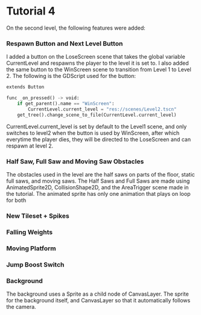# Tutorial 4
On the second level, the following features were added:
<h3>Respawn Button and Next Level Button</h3>
I added a button on the LoseScreen scene that takes the global variable CurrentLevel and respawns the player to the level it is set to. I also added the same button to the WinScreen scene to transition from Level 1 to Level 2. The following is the GDScript used for the button:

```py
extends Button

func _on_pressed() -> void:
	if get_parent().name == "WinScreen":
		CurrentLevel.current_level = "res://scenes/Level2.tscn"
	get_tree().change_scene_to_file(CurrentLevel.current_level)
```
CurrentLevel.current_level is set by default to the Level1 scene, and only switches to level2 when the button is used by WinScreen, after which everytime the player dies, they will be directed to the LoseScreen and can respawn at level 2.<br>
<h3>Half Saw, Full Saw and Moving Saw Obstacles</h3>
The obstacles used in the level are the half saws on parts of the floor, static full saws, and moving saws. The Half Saws and Full Saws are made using AnimatedSprite2D, CollisionShape2D, and the AreaTrigger scene made in the tutorial. The animated sprite has only one animation that plays on loop for both
<h3>New Tileset + Spikes</h3>
<h3>Falling Weights</h3>
<h3>Moving Platform</h3>
<h3>Jump Boost Switch</h3>
<h3>Background</h3>
The background uses a Sprite as a child node of CanvasLayer. The sprite for the background itself, and CanvasLayer so that it automatically follows the camera.
